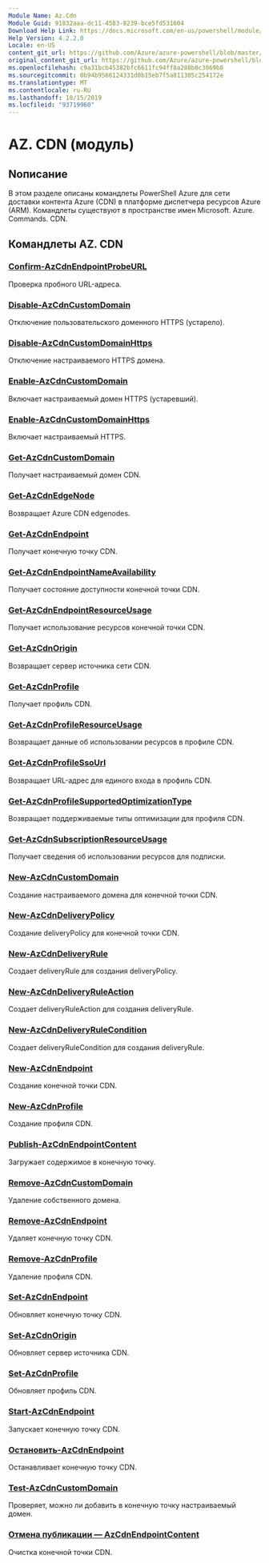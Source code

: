 ```yaml
---
Module Name: Az.Cdn
Module Guid: 91832aaa-dc11-4583-8239-bce5fd531604
Download Help Link: https://docs.microsoft.com/en-us/powershell/module/az.cdn
Help Version: 4.2.2.0
Locale: en-US
content_git_url: https://github.com/Azure/azure-powershell/blob/master/src/Cdn/Cdn/help/Az.Cdn.md
original_content_git_url: https://github.com/Azure/azure-powershell/blob/master/src/Cdn/Cdn/help/Az.Cdn.md
ms.openlocfilehash: c9a31bcb45382bfc6611fc94ff8a288b0c3069b8
ms.sourcegitcommit: 0b94b9566124331d0b15eb7f5a811305c254172e
ms.translationtype: MT
ms.contentlocale: ru-RU
ms.lasthandoff: 10/15/2019
ms.locfileid: "93719960"
---
```

# AZ. CDN (модуль)
## Nописание
В этом разделе описаны командлеты PowerShell Azure для сети доставки контента Azure (CDN) в платформе диспетчера ресурсов Azure (ARM). Командлеты существуют в пространстве имен Microsoft. Azure. Commands. CDN.

## Командлеты AZ. CDN
### [Confirm-AzCdnEndpointProbeURL](Confirm-AzCdnEndpointProbeURL.md)
Проверка пробного URL-адреса.

### [Disable-AzCdnCustomDomain](Disable-AzCdnCustomDomain.md)
Отключение пользовательского доменного HTTPS (устарело).

### [Disable-AzCdnCustomDomainHttps](Disable-AzCdnCustomDomainHttps.md)
Отключение настраиваемого HTTPS домена.

### [Enable-AzCdnCustomDomain](Enable-AzCdnCustomDomain.md)
Включает настраиваемый домен HTTPS (устаревший).

### [Enable-AzCdnCustomDomainHttps](Enable-AzCdnCustomDomainHttps.md)
Включает настраиваемый HTTPS.

### [Get-AzCdnCustomDomain](Get-AzCdnCustomDomain.md)
Получает настраиваемый домен CDN.

### [Get-AzCdnEdgeNode](Get-AzCdnEdgeNode.md)
Возвращает Azure CDN edgenodes.

### [Get-AzCdnEndpoint](Get-AzCdnEndpoint.md)
Получает конечную точку CDN.

### [Get-AzCdnEndpointNameAvailability](Get-AzCdnEndpointNameAvailability.md)
Получает состояние доступности конечной точки CDN.

### [Get-AzCdnEndpointResourceUsage](Get-AzCdnEndpointResourceUsage.md)
Получает использование ресурсов конечной точки CDN.

### [Get-AzCdnOrigin](Get-AzCdnOrigin.md)
Возвращает сервер источника сети CDN.

### [Get-AzCdnProfile](Get-AzCdnProfile.md)
Получает профиль CDN.

### [Get-AzCdnProfileResourceUsage](Get-AzCdnProfileResourceUsage.md)
Возвращает данные об использовании ресурсов в профиле CDN.

### [Get-AzCdnProfileSsoUrl](Get-AzCdnProfileSsoUrl.md)
Возвращает URL-адрес для единого входа в профиль CDN.

### [Get-AzCdnProfileSupportedOptimizationType](Get-AzCdnProfileSupportedOptimizationType.md)
Возвращает поддерживаемые типы оптимизации для профиля CDN.

### [Get-AzCdnSubscriptionResourceUsage](Get-AzCdnSubscriptionResourceUsage.md)
Получает сведения об использовании ресурсов для подписки.

### [New-AzCdnCustomDomain](New-AzCdnCustomDomain.md)
Создание настраиваемого домена для конечной точки CDN.

### [New-AzCdnDeliveryPolicy](New-AzCdnDeliveryPolicy.md)
Создание deliveryPolicy для конечной точки CDN.

### [New-AzCdnDeliveryRule](New-AzCdnDeliveryRule.md)
Создает deliveryRule для создания deliveryPolicy.

### [New-AzCdnDeliveryRuleAction](New-AzCdnDeliveryRuleAction.md)
Создает deliveryRuleAction для создания deliveryRule.

### [New-AzCdnDeliveryRuleCondition](New-AzCdnDeliveryRuleCondition.md)
Создает deliveryRuleCondition для создания deliveryRule.

### [New-AzCdnEndpoint](New-AzCdnEndpoint.md)
Создание конечной точки CDN.

### [New-AzCdnProfile](New-AzCdnProfile.md)
Создание профиля CDN.

### [Publish-AzCdnEndpointContent](Publish-AzCdnEndpointContent.md)
Загружает содержимое в конечную точку.

### [Remove-AzCdnCustomDomain](Remove-AzCdnCustomDomain.md)
Удаление собственного домена.

### [Remove-AzCdnEndpoint](Remove-AzCdnEndpoint.md)
Удаляет конечную точку CDN.

### [Remove-AzCdnProfile](Remove-AzCdnProfile.md)
Удаление профиля CDN.

### [Set-AzCdnEndpoint](Set-AzCdnEndpoint.md)
Обновляет конечную точку CDN.

### [Set-AzCdnOrigin](Set-AzCdnOrigin.md)
Обновляет сервер источника CDN.

### [Set-AzCdnProfile](Set-AzCdnProfile.md)
Обновляет профиль CDN.

### [Start-AzCdnEndpoint](Start-AzCdnEndpoint.md)
Запускает конечную точку CDN.

### [Остановить-AzCdnEndpoint](Stop-AzCdnEndpoint.md)
Останавливает конечную точку CDN.

### [Test-AzCdnCustomDomain](Test-AzCdnCustomDomain.md)
Проверяет, можно ли добавить в конечную точку настраиваемый домен.

### [Отмена публикации — AzCdnEndpointContent](Unpublish-AzCdnEndpointContent.md)
Очистка конечной точки CDN.

